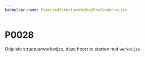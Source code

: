 ```yaml
---
babbelaar-name: ExpectedStructureMethodPrefixWerkwijze
---
```

# P0028
Onjuiste structuurwerkwijze, deze hoort te starten met `werkwijze`
